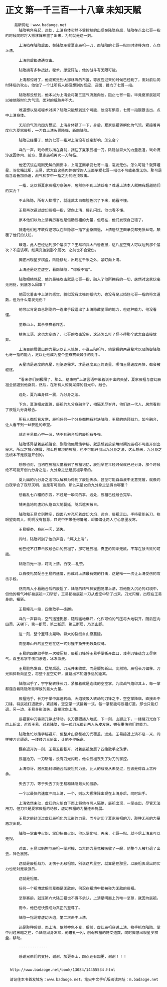 # 正文 第一千三百一十八章 未知天赋
        最新网址：www.badaoge.net
          陆隐嘴角弯起，远处，上清身体突然不受控制的出现在陆隐身后，陆隐在点出七哥一指的时候同时将大挪移阵布置了出来，为的就是这一刻。
      
          上清挡在陆隐后面，替陆隐承受夏家辰祖一刀，而陆隐的七哥一指同时转移方向，点向上清。
      
          上清前后都遭遇攻击。
      
          陆隐拥有多种战技，秘术，原宝阵法，他的战斗有无限可能。
      
          上清都惊讶了，他没察觉到大挪移阵的布置，等反应过来的时候已经晚了，面对前后同时降临的攻击，他做了一个让所有人都没想到的反应，迎面，撞向了七哥一指。
      
          陆隐都没想到，他本以为上清会将第三道气流轰向他，阻止七哥一指，毕竟夏家辰祖可以被他随时化为气流，面对的威胁并不大。
      
          难道想以惩戒秘术对拼？陆隐只能想到这个可能，他没有惧意，七哥一指狠狠击出，点中上清身体。
      
          无形的气流向四方蔓延，上清身体顿了一下，身后，夏家辰祖转瞬化为气流，紧接着再度化为夏家辰祖，一刀自上清头顶降临，斩向陆隐。
      
          陆隐已经懵了，他的七哥一指对上清没有丝毫影响，怎么会？
      
          乓的一声，戏命流沙挡在身前，挡住了夏家辰祖一刀，陆隐被巨大的力量震退，戏命流沙返回体内，前方，夏家辰祖再次一刀降临。
      
          他还沉浸在刚刚无解的画面中，上清正面承受七哥一指，毫发无伤，怎么可能？就算噬星，羽化梅比斯，王易，武太白这些肉体强悍的人正面承受七哥一指也不可能毫发无伤，那可是蕴含着叠加劲道，战气和梦中一指之力的绝顶攻击。
      
          一指，足以将夏家辰祖刀意破开，居然伤不到上清丝毫？难道上清本人就拥有超越他们的实力？
      
          不止陆隐，所有人都懵了，就连武太白都脸色沉了下来，他看不懂。
      
          王易再次避过虚幻辰祖一指，望向上清，瞳孔闪烁，他也看不懂。
      
          原本他们以为上清再厉害也是借助辰祖的力量，但现在，他们发现自己错了。
      
          就连他们也不敢保证可以在陆隐那一指下全身而退，上清居然正面承受都无损丝毫，颠覆了他们的认知。
      
          难道，此人已经达到那个层次了？王易和武太白皆震撼，这片星空有人可以达到那个层次？不应该啊，如果真达到那个层次，之前也不会受伤。
      
          脚底出现星罗棋盘，陆隐移动，出现在千米之外，紧盯向上清。
      
          上清还是屹立虚空，看向陆隐，“你很不错”。
      
          陆隐眼睛眯起，他的最强攻击就是七哥一指，融入了他所拥有的一切，居然对这家伙毫无用处，到底怎么回事？
      
          他回忆着击中上清的感觉，貌似没有太强的抵抗力，也没有足以挡住七哥一指的符文道数，但为什么毫发无伤？
      
          他可以肯定自己刚刚的一连串手段逼出了上清隐藏至深的能力，但这种能力，他没看懂。
      
          至尊山上，其余参赛者咋舌。
      
          枯伟无语，这也太变态了，七哥的攻击没用，这还怎么打？怪不得那个武太白直接放弃。
      
          上清目前展露出的力量足以让人惊悚，不说三阳祖气，他掌握的两道秘术以及防御陆隐七哥一指的能力，足以让他成为整个至尊赛最棘手的对手。
      
          天星功是速度的克星，但驱逐秘术，才是速度真正的克星，哪怕王易速度再快，都会被驱逐。
      
          “看来你们到极限了，那么，结束吧”上清言语中带着说不出的失望，夏家辰祖与虚幻辰祖全部退到他身前，然后，在所有人惊愕呆滞的目光中，融合。
      
          远处，夏九幽身体一震，九分身之法。
      
          下方，夏洛眼皮直跳，辰祖的九分身融合了，相隔无尽岁月，他们这一代人，居然看到了辰祖九分身融合。
      
          所有人都后背发寒，辰祖任何一个分身都拥有对决陆隐，王易的绝顶战力，如今融合，让人看不到一丝获胜的希望。
      
          就连王易都心中一沉，猜不到融合后的辰祖有多强。
      
          陆隐怪异望着辰祖融合，刚刚他施展策字秘，就是想到启蒙境时期的辰祖不可能开创出秘术，所以才放心施展，那么启蒙境的辰祖，也不可能开创出九分身之法，这么想来，九分身之法根本不是辰祖开创的。
      
          想想也对，当初在辰祖大墓看到了辰祖记忆，辰祖早在年轻时候就已经分身，那个时候绝不可能开创九分身之法，九分身之法是辰祖学来的。
      
          夏九幽的九分身之法可以解释为得到了辰祖传承，甚至可能自血液中无意觉醒，就像灼白夜学会了夜尽天明，这是有可能的，那么采星女的九分身之法得自哪里？
      
          想着乱七八糟的东西，不过是一瞬间的事，远处，辰祖已经融合完毕。
      
          铺天盖地的虚幻火焰自大地蔓延，随后遮天蔽日。
      
          陆隐和王易立刻腾空，四面八方充斥着虚幻火焰，远方，辰祖走出，手持星能长刀，抬眼望向两人，明明没有智慧，目光中不带任何情绪，却偏偏让两人打心底里发寒。
      
          王易握拳，身形一闪，消失。
      
          同时，陆隐听到了他的声音，“解决上清”。
      
          他已经不打算击败融合后的辰祖了，那可是辰祖，真正的同辈无敌，不存在被击败的可能。
      
          陆隐目光一凛，盯向上清，白夜——礼赞。
      
          以白夜礼赞配合王易的速度，形成对上清最有效的打击，这是唯一一次让上清受伤的攻击手段。
      
          然而两人小看融合后的辰祖了，陆隐的精气神妄图笼罩上清，将他拖入沉沦的幻境中，但他的精气神却被辰祖一刀斩断，王易都被辰祖一刀从虚空中斩了出来，刀光闪耀，出现在王易身前，橫斩。
      
          王易瞳孔一缩，四绝散手——魁熊。
      
          乓的一声巨响，空气迅速膨胀，随后猛地爆开，化作可怕的气压将大地裂开，随后压向四周，天梯下，第一断层，第二断层，第三断层，乃至山脚。
      
          这一刻，整个至尊山晃动，巨大的裂缝自山巅蔓延。
      
          而至尊山外的星空也在这一式对撞中撕开无数条裂缝。
      
          王易的四绝散手第一次被压制，辰祖刀锋将王易手掌撕开血口，凌冽刀锋蕴含无尽寒气，自王易掌中伤口渗透，冰冻血液。
      
          王易脸色发白，猛地后退，刀光并未收敛，而是顺势斩出，突然地，辰祖长刀偏移，刀光斜斜斩向星空，将整个星空切开，蔓延出不知道多远的距离。
      
          陆隐出手了，宇字秘转移长刀，紧接着就是连续的空空掌，九纹战气烙印其上，每一掌都蕴含着陆隐所能释放的最大力量。
      
          辰祖抬手，长刀于掌中高速转动，火焰被吸入转动的刀锋之中，空空掌降临，直接击中刀锋，将辰祖打退数步，紧接着，空空掌一式接着一式，每一掌都能将辰祖打退，却也只能打退，另一边，王易身形消失，直接攻向上清。
      
          辰祖掌中刀锋突兀停止转动，长刀狠狠插入地底，下一刻，山巅之下，一缕缕刀光自下而上斩出，对着王易，对着陆隐，每一式刀光都让两人头皮发麻，拥有重伤他们的能力。
      
          陆隐急忙以策字秘避开，但整片山巅都被刀光覆盖，远处，王易接近上清不足一米，同样被刀光逼退，一缕缕刀光斩出，让他不停躲避。
      
          翻身退开的一刻，王易五指张开，对着辰祖施展了四绝散手之珠萝。
      
          辰祖抬刀，一刀斩落，没有刀光闪现，他令辰祖丧失了对刀的掌控。
      
          上清惊讶，居然能封印融合后辰祖的力量，此人的战技从未见过，应该是得自上古传承。
      
          失去了刀，等于失去了对王易和陆隐最大的威胁。
      
          一个以最快的速度冲向上清，一个，则以大挪移阵出现在上清身后，同时出手。
      
          上清依然未动，虚幻的火焰自下而上将他与两人隔绝，辰祖出现，一掌击出，尽管无法用刀，但刀只是夏家辰祖的绝技，虚幻辰祖的力量还未施展。
      
          王易之前封印过虚幻辰祖化为无形的力量，而今封印了夏家辰祖的刀，那种无形的力量再次出现。
      
          陆隐一掌击中火焰，掌印扭曲火焰，他以掌化指，再来，七哥一指，就不信上清真可以无视。
      
          对面，王易以魁熊与辰祖一掌对撞，巨大的力量竟被吸收了一般，他整个人被打退了出去，神色震撼。
      
          这就是辰祖战力，无愧于无敌祖境，别说这片星空，就算是在那里，以辰祖表现出的实力也绝对是最强的。
      
          这就是祖境。
      
          任何一个祖境放眼同辈都是无敌的，何况在祖境中都被称为无敌的辰祖。
      
          至尊赛前，就连第六大陆三祖也不得不承认，上清是明面上的唯一至尊，就因为辰祖。
      
          而今，他已经快要成为真正的至尊了。
      
          陆隐一指洞穿虚幻火焰，第二次击中上清。
      
          还是那种感觉，而上清，依然神色不变，眼前，虚幻辰祖穿透上清，抬手抓向陆隐，掌中闪过黑暗之芒，令陆隐周身发寒，他瞳孔一闪，削弱辰祖的符文道数，同时脚底出现星罗棋盘，移动。
      
          -------------
      
          感谢兄弟们的支持，谢谢，加更奉上，四点还有加更，谢谢！！！
      
      
      http://www.badaoge.net/book/13084/14455534.html
      
      请记住本书首发域名：www.badaoge.net。笔尖中文手机版阅读网址：m.badaoge.net